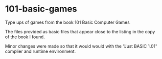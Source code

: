 # 101-basic-games
Type ups of games from the book 101 Basic Computer Games

The files provided as basic files that appear close to the listing in the copy of the book I found.

Minor changes were made so that it would would with the "Just BASIC 1.01" complier and runtime environment.